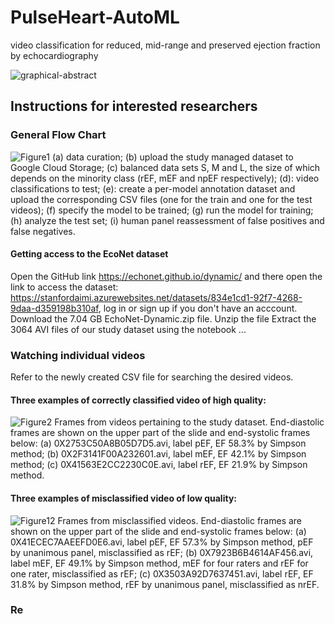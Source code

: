 # PulseHeart-AutoML
video classification for reduced, mid-range and preserved ejection fraction by echocardiography


![graphical-abstract](https://github.com/pulseheart/PulseHeart-AutoML/assets/29145045/66168713-1fb6-43e9-8796-755d62a89b9c)
## Instructions for interested researchers
### General Flow Chart
![Figure1](https://github.com/pulseheart/PulseHeart-AutoML/assets/29145045/f8b47c24-d385-455a-ab9b-cf8ac43778b2)
(a) data curation; (b) upload the study managed dataset to Google Cloud Storage; (c) balanced data sets S, M and L, the size of which depends on the minority class (rEF, mEF and npEF respectively); (d): video classifications to test; (e): create a per-model annotation dataset and upload the corresponding CSV files (one for the train and one for the test videos); (f) specify the model to be trained; (g) run the model for training; (h) analyze the test set; (i) human panel reassessment of false positives and false negatives.
#### Getting access to the EcoNet dataset
Open the GitHub link https://echonet.github.io/dynamic/ and there open the link to access the dataset: https://stanfordaimi.azurewebsites.net/datasets/834e1cd1-92f7-4268-9daa-d359198b310af, log in or sign up if you don't have an acccount.
Download the 7.04 GB EchoNet-Dynamic.zip file.
Unzip the file 
Extract the 3064 AVI files of our study dataset using the notebook ...
### Watching individual videos
Refer to the newly created CSV file for searching the desired videos.
#### Three examples of correctly classified video of high quality:
![Figure2](https://github.com/pulseheart/PulseHeart-AutoML/assets/29145045/90c1dce5-f40a-4d32-a7f1-1535c24b7cf0)
Frames from videos pertaining to the study dataset. End-diastolic frames are shown on the upper part of the slide and end-systolic frames below: (a) 0X2753C50A8B05D7D5.avi, label pEF, EF 58.3% by Simpson method; (b) 0X2F3141F00A232601.avi, label mEF, EF 42.1% by Simpson method; (c) 0X41563E2CC2230C0E.avi, label rEF, EF 21.9% by Simpson method.
#### Three examples of misclassified video of low quality:
![Figure12](https://github.com/pulseheart/PulseHeart-AutoML/assets/29145045/c6f885ca-76c8-4dd9-a148-dcb652f898e4)
Frames from misclassified videos. End-diastolic frames are shown on the upper part of the slide and end-systolic frames below: (a) 0X41ECEC7AAEEFD0E6.avi, label pEF, EF 57.3% by Simpson method, pEF by unanimous panel, misclassified as rEF; (b) 0X7923B6B4614AF456.avi, label mEF, EF 49.1% by Simpson method, mEF for four raters and rEF for one rater,  misclassified as rEF; (c) 0X3503A92D7637451.avi, label rEF, EF 31.8% by Simpson method, rEF by unanimous panel, misclassified as nrEF. 
### Re
